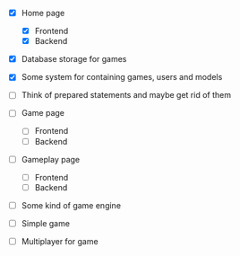 - [X] Home page
    - [X] Frontend
    - [X] Backend

- [X] Database storage for games

- [X] Some system for containing games, users and models
- [ ] Think of prepared statements and maybe get rid of them

- [ ] Game page
    - [ ] Frontend
    - [ ] Backend

- [ ] Gameplay page
    - [ ] Frontend
    - [ ] Backend

- [ ] Some kind of game engine

- [ ] Simple game

- [ ] Multiplayer for game